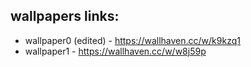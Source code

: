 ## wallpapers links:

* wallpaper0 (edited) - https://wallhaven.cc/w/k9kzq1
* wallpaper1 - https://wallhaven.cc/w/w8j59p
